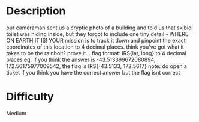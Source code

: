 # Description

our cameraman sent us a cryptic photo of a building and told us that skibidi toilet was hiding inside, but they forgot to include one tiny detail - WHERE ON EARTH IT IS!
YOUR mission is to track it down and pinpoint the exact coordinates of this location to 4 decimal places. think you’ve got what it takes to be the rainbolt? prove it…
flag format: IRS{lat, long} to 4 decimal places
eg. if you think the answer is -43.513399672080894, 172.56175977009542,
the flag is IRS{-43.5133, 172.5617}
note: do open a ticket if you think you have the correct answer but the flag isnt correct

# Difficulty

Medium